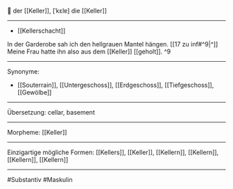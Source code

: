 🔵 der [[Keller]], [ˈkɛlɐ]
die [[Keller]]


---
- [[Kellerschacht]]

In der Garderobe sah ich den hellgrauen Mantel hängen. [[17 zu inf#^9|^]] Meine Frau hatte ihn also aus dem [[Keller]] [[geholt]]. ^9


---
Synonyme:
- [[Souterrain]], [[Untergeschoss]], [[Erdgeschoss]], [[Tiefgeschoss]], [[Gewölbe]]

---
Übersetzung: cellar, basement

---
Morpheme:
[[Keller]]

---
Einzigartige mögliche Formen: [[Kellers]], [[Keller]], [[Kellern]], [[Kellern]], [[Kellern]], [[Kellern]]

---
#Substantiv #Maskulin